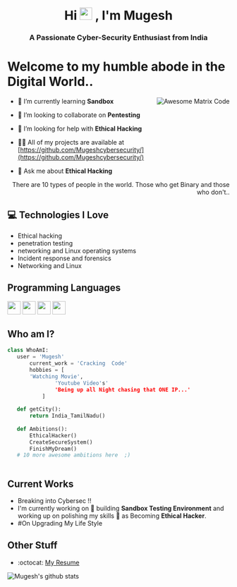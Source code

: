 <h1 align="center">Hi  <img src="https://media.giphy.com/media/hvRJCLFzcasrR4ia7z/giphy.gif" width="28px" height="28px">
, I'm Mugesh</h1>
<h3 align="center">A Passionate Cyber-Security Enthusiast from India</h3> 
<h1>Welcome to my humble abode in the Digital World..</h1><img src = 'https://github.com/MarikIshtar007/MarikIshtar007/blob/master/images/matrix.gif' alt = 'Awesome Matrix Code' align='right'/>


- 🌱 I’m currently learning **Sandbox**

- 👯 I’m looking to collaborate on **Pentesting**

- 🤝 I’m looking for help with **Ethical Hacking**

- 👨‍💻 All of my projects are available at [https://github.com/Mugeshcybersecurity/](https://github.com/Mugeshcybersecurity/)

- 💬 Ask me about **Ethical Hacking**


<div style="text-align: right">There are 10 types of people in the world. Those who get Binary and those who don't.. </div>

## :computer: Technologies I Love
* Ethical hacking 
* penetration testing
* networking and Linux operating systems
* Incident response and forensics
* Networking and Linux

## Programming Languages
<img src='https://github.com/MarikIshtar007/MarikIshtar007/blob/master/images/python2.png' height='30'/>  
<img src='https://github.com/MarikIshtar007/MarikIshtar007/blob/master/images/java.svg' width='30'/> 
<img src='https://github.com/MarikIshtar007/MarikIshtar007/blob/master/images/html.svg' width='30'/> 
<img src='https://github.com/MarikIshtar007/MarikIshtar007/blob/master/images/css.svg' width='30'/>

 ## Who am I?
 ```python
 class WhoAmI:
 	user = 'Mugesh'
		current_work = 'Cracking  Code'
		hobbies = [
        'Watching Movie',
				'Youtube Video's'
				'Being up all Night chasing that ONE IP...'
			]
	
	def getCity():
		return India_TamilNadu()
	
	def Ambitions():
		EthicalHacker()
		CreateSecureSystem()
		FinishMyDream()
	# 10 more awesome ambitions here  ;)
	
 ```
 
## Current Works
 * Breaking into Cybersec !!
 * I'm currently working on 🔭 building **Sandbox Testing Environment** and working up on polishing my skills 🌱 as Becoming  **Ethical Hacker**.
 * #On Upgrading My Life Style
## Other Stuff
  - :octocat: [My Resume](https://github.com/Mugeshcybersecurity/Mugeshcybersecurity/resume.html)

![Mugesh's github stats](https://github-readme-stats.vercel.app/api?username=Mugeshcybersecurity&show_icons=true&hide=[%22issues%22])
